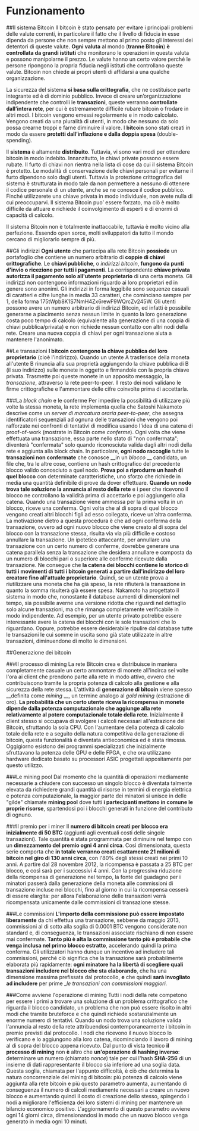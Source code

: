 # Funzionamento

##Il sistema Bitcoin
Il bitcoin è stato pensato per evitare i principali problemi delle valute correnti, in particolare il fatto che il livello di fiducia in esse dipenda da persone che non sempre mettono al primo posto gli interessi dei detentori di queste valute.
__Ogni valuta__ al mondo (__tranne Bitcoin__) __è controllata da grandi istituti__ che monitorano le operazioni in questa valuta e possono manipolarne il prezzo.
Le valute hanno un certo valore perché le persone ripongono la propria fiducia negli istituti che controllano queste valute. Bitcoin non chiede ai propri utenti di affidarsi a una qualche organizzazione.

La sicurezza del sistema __si basa sulla crittografia__, che ne costituisce parte integrante ed è di dominio pubblico. Invece di creare un’organizzazione indipendente che controlli le __transazioni__, queste verranno __controllate dall’intera rete__, per cui è estremamente difficile rubare bitcoin o frodare in altri modi. I bitcoin vengono emessi regolarmente e in modo calcolato. Vengono creati da una pluralità di utenti, in modo che nessuno da solo possa crearne troppi e farne diminuire il valore.
I __bitcoin__ sono stati creati in modo da essere __protetti dall’inflazione e dalla doppia spesa__ (double-spending).

Il __sistema__ è altamente __distribuito__. Tuttavia, vi sono vari modi per ottendere bitcoin in modo indebito. Innanzitutto, le chiavi private possono essere rubate. Il furto di chiavi non rientra nella lista di cose da cui il sistema Bitcoin è protetto. Le modalità di conservazione delle chiavi personali per evitarne il furto dipendono solo dagli utenti. Tuttavia la protezione crittografica del sistema è strutturata in modo tale da non permettere a nessuno di ottenere il codice personale di un utente, anche se ne conosce il codice pubblico. Finché utilizzerete una chiave privata in modo individuale, non avete nulla di cui preoccuparvi.
Il sistema Bitcoin puo’ essere forzato, ma ciò è molto difficile da attuare e richiede il coinvolgimento di esperti e di enormi di capacità di calcolo.

Il sistema Bitcoin non è totalmente inattaccabile, tuttavia è molto vicino alla perfezione. Essendo open sorce, molti sviluppatori da tutto il mondo cercano di migliorarlo sempre di più.

##Gli indirizzi
__Ogni utente__ che partecipa alla rete Bitcoin __possiede__ un portafoglio che contiene un numero arbitrario di __coppie di chiavi crittografiche__. Le __chiavi pubbliche__, o _indirizzi bitcoin_, __fungono da punti d'invio o ricezione per tutti i pagamenti__. La corrispondente __chiave privata autorizza il pagamento solo all'utente proprietario__ di una certa moneta. Gli indirizzi non contengono informazioni riguardo ai loro proprietari ed in genere sono anonimi. Gli indirizzi in forma leggibile sono sequenze casuali di caratteri e cifre lunghe in media 33 caratteri, che cominciano sempre per 1, della forma 175tWpb8K1S7NmH4Zx6rewF9WQrcZv245W. Gli utenti possono avere un numero arbitrario di indirizzi Bitcoin, ed infatti è possibile generarne a piacimento senza nessun limite in quanto la loro generazione costa poco tempo di calcolo (equivalente alla generazione di una coppia di chiavi pubblica/privata) e non richiede nessun contatto con altri nodi della rete. Creare una nuova coppia di chiavi per ogni transazione aiuta a mantenere l'anonimato.


##Le transazioni
__I bitcoin contengono la chiave pubblica del loro proprietario__ (cioè l'indirizzo). Quando un utente A trasferisce della moneta all'utente B rinuncia alla sua proprietà aggiungendo la chiave pubblica di B (il suo indirizzo) sulle monete in oggetto e firmandole con la propria chiave privata. Trasmette poi queste monete in un apposito messaggio, la _transazione_, attraverso la rete peer-to-peer. Il resto dei nodi validano le firme crittografiche e l'ammontare delle cifre coinvolte prima di accettarla.

###La _block chain_ e le conferme
Per impedire la possibilità di utilizzare più volte la stessa moneta, la rete implementa quella che Satoshi Nakamoto descrive come un _server di marcatura oraria peer-to-peer_, che assegna identificatori sequenziali ad ognuna delle transazioni che vengono poi rafforzate nei confronti di tentativi di modifica usando l'idea di una catena di proof-of-work (mostrate in Bitcoin come _conferme_).
Ogni volta che viene effettuata una transazione, essa parte nello stato di "non confermata"; diventerà "confermata" solo quando riconosciuta valida dagli altri nodi della rete e aggiunta alla block chain.
In particolare, __ogni nodo raccoglie__ tutte le __transazioni non confermate__ che conosce __in un _blocco_ __ candidato, un file che, tra le altre cose, contiene un hash crittografico del precedente blocco valido conosciuto a quel nodo. __Prova poi a riprodurre un hash di quel blocco__ con determinate caratteristiche, uno sforzo che richiede in media una quantità definibile di prove da dover effettuare. __Quando un nodo trova tale soluzione la annuncia al resto della rete__ e i peer che ricevono il blocco ne controllano la validità prima di accettarlo e poi aggiungerlo alla catena.
Quando una transazione viene ammessa per la prima volta in un blocco, riceve una conferma. Ogni volta che al di sopra di quel blocco vengono creati altri blocchi figli ad esso collegato, riceve un'altra conferma.
La motivazione dietro a questa procedura è che ad ogni conferma della transazione, ovvero ad ogni nuovo blocco che viene creato al di sopra del blocco con la transazione stessa, risulta via via più difficile e costoso annullare la transazione. Un ipotetico attaccante, per annullare una transazione con un certo numero di conferme, dovrebbe generare una catena parallela senza la transazione che desidera annullare e composta da un numero di blocchi pari o superiore alle conferme ricevute dalla transazione.
Ne consegue che __la catena dei blocchi contiene lo storico di tutti i movimenti di tutti i bitcoin generati a partire dall'indirizzo del loro creatore fino all'attuale proprietario__. Quindi, se un utente prova a riutilizzare una moneta che ha già speso, la rete rifiuterà la transazione in quanto la somma risulterà già essere spesa.
Nakamoto ha progettato il sistema in modo che, nonostante il database aumenti di dimensioni nel tempo, sia possibile averne una versione ridotta che riguardi nel dettaglio solo alcune transazioni, ma che rimanga completamente verificabile in modo indipendente. Ad esempio, per un utente privato potrebbe essere interessante avere la catena dei blocchi con le sole transazioni che lo riguardano. Oppure, potrebbe essere desiderabile ripulire dal database tutte le transazioni le cui somme in uscita sono già state utilizzate in altre transazioni, diminuendone di molto le dimensioni.


##Generazione dei bitcoin

###Il processo di mining
La rete Bitcoin crea e distribuisce in maniera completamente casuale un certo ammontare di monete all'incirca sei volte l'ora ai client che prendono parte alla rete in modo attivo, ovvero che contribuiscono tramite la propria potenza di calcolo alla gestione e alla sicurezza della rete stessa. L'attività di __generazione di bitcoin__ viene spesso __definita come _mining_ __, un termine analogo al _gold mining_ (estrazione di oro). __La probabilità che un certo utente riceva la ricompensa in monete dipende dalla potenza computazionale che aggiunge alla rete relativamente al potere computazionale totale della rete__.
Inizialmente il client stesso si occupava di svolgere i calcoli necessari all'estrazione dei Bitcoin, sfruttando la sola CPU. Con l'aumentare della potenza di calcolo totale della rete e a seguito della natura competitiva della generazione di bitcoin, questa funzionalità è diventata antieconomica ed è stata rimossa. Oggigiorno esistono dei programmi specializzati che inizialmente sfruttavano la potenza delle GPU e delle FPGA, e che ora utilizzano hardware dedicato basato su processori ASIC progettati appositamente per questo utilizzo.

###Le mining pool
Dal momento che la quantità di operazioni mediamente necessarie a chiudere con successo un singolo blocco è diventata talmente elevata da richiedere grandi quantità di risorse in termini di energia elettrica e potenza computazionale, la maggior parte dei minatori si unisce in delle "gilde" chiamate __mining pool__ dove tutti __i partecipanti mettono in comune le proprie risorse__, spartendosi poi i blocchi generati in funzione del contributo di ognuno.

###Il premio per i miner
Il __numero di bitcoin creati per blocco era inizialmente di 50 BTC__ (aggiunti agli eventuali costi delle singole transazioni). Tale quantità è stata programmata per diminuire nel tempo con un __dimezzamento del premio ogni 4 anni circa__. Così dimensionata, questa serie comporta che __in totale verranno creati esattamente 21 milioni di bitcoin nel giro di 130 anni circa__, con l'80% degli stessi creati nei primi 10 anni. A partire dal 28 novembre 2012, la ricompensa è passata a 25 BTC per blocco, e così sarà per i successivi 4 anni. Con la progressiva riduzione della ricompensa di generazione nel tempo, la fonte del guadagno per i minatori passerà dalla generazione della moneta alle commissioni di transazione incluse nei blocchi, fino al giorno in cui la ricompensa cesserà di essere elargita: per allora l'elaborazione delle transazioni verrà ricompensata unicamente dalle commissioni di transazione stesse.

###Le commissioni
__L'importo della commissione può essere impostato liberamente__ da chi effettua una transazione, sebbene da maggio 2013, commissioni al di sotto alla soglia di 0.0001 BTC vengono considerate non standard e, di conseguenza, le transazioni associate rischiano di non essere mai confermate. __Tanto più è alta la commissione tanto più è probabile che venga inclusa nel primo blocco estratto__, accelerando quindi la prima conferma. Gli utilizzatori hanno dunque un incentivo ad includere tali commissioni, perché ciò significa che la transazione sarà probabilmente elaborata più rapidamente: __ogni minatore ha la libertà di scegliere quali transazioni includere nel blocco che sta elaborando__, che ha una dimensione massima prefissata dal protocollo, __e__ che quindi __sarà invogliato ad includere__ per prime __le transazioni con commissioni maggiori._

###Come avviene l'operazione di mining
Tutti i nodi della rete competono per essere i primi a trovare una soluzione di un problema crittografico che riguarda il blocco candidato, un problema che non può essere risolto in altri modi che tramite bruteforce e che quindi richiede sostanzialmente un enorme numero di tentativi. Quando un nodo trova una soluzione valida l'annuncia al resto della rete attribuendosi contemporaneamente i bitcoin in premio previsti dal protocollo. I nodi che ricevono il nuovo blocco lo verificano e lo aggiungono alla loro catena, ricominciando il lavoro di mining al di sopra del blocco appena ricevuto.
Dal punto di vista tecnico __il processo di mining__ non __è__ altro che __un'operazione di hashing inverso__: determinare un numero (chiamato _nonce_) tale per cui l'hash __SHA-256__ di un insieme di dati rappresentante il blocco sia inferiore ad una soglia data.
Questa soglia, chiamata per l'appunto difficoltà, è ciò che determina la natura concorrenziale del mining di bitcoin: più potenza di calcolo viene aggiunta alla rete bitcoin e più questo parametro aumenta, aumentando di conseguenza il numero di calcoli mediamente necessari a creare un nuovo blocco e aumentando quindi il costo di creazione dello stesso, spingendo i nodi a migliorare l'efficienza dei loro sistemi di mining per mantenere un bilancio economico positivo.     L'aggiornamento di questo parametro avviene ogni 14 giorni circa, dimensionandosi in modo che un nuovo blocco venga generato in media ogni 10 minuti.




